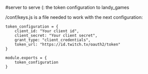 #server to serve (: the token configuration to landy_games

/conf/keys.js is a file needed to work with the next configuration:

```
token_configuration = {
    client_id: "Your client id",
    client_secret: "Your client secret",
    grant_type: "client_credentials",
    token_url: "https://id.twitch.tv/oauth2/token"
}

module.exports = {
    token_configuration
}